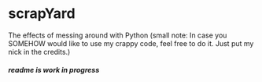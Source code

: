 # scrapYard
The effects of messing around with Python
(small note: In case you SOMEHOW would like to use my crappy code, feel free to do it. Just put my nick in the credits.)

##### readme is work in progress

